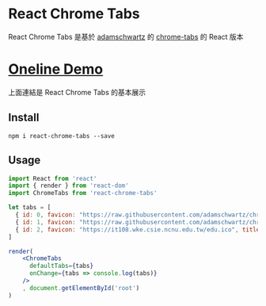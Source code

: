 # React Chrome Tabs

React Chrome Tabs 是基於 [adamschwartz](https://github.com/adamschwartz) 的 [chrome-tabs](https://github.com/adamschwartz/chrome-tabs) 的 React 版本

# [Oneline Demo](https://whlshy.github.io/react-chrome-tabs/)

上面連結是 React Chrome Tabs 的基本展示

## Install

```
npm i react-chrome-tabs --save
```

## Usage

```jsx
import React from 'react'
import { render } from 'react-dom'
import ChromeTabs from 'react-chrome-tabs'

let tabs = [
  { id: 0, favicon: "https://raw.githubusercontent.com/adamschwartz/chrome-tabs/gh-pages/demo/images/google-favicon.ico", title: "Google" },
  { id: 1, favicon: "https://raw.githubusercontent.com/adamschwartz/chrome-tabs/gh-pages/demo/images/facebook-favicon.ico", title: "Facebook" },
  { id: 2, favicon: "https://it108.wke.csie.ncnu.edu.tw/edu.ico", title: "IT Technology" }
]

render(
    <ChromeTabs 
      defaultTabs={tabs}
      onChange={tabs => console.log(tabs)}
    />
    , document.getElementById('root')
)
```